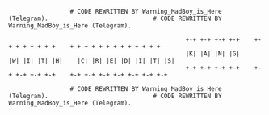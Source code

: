                      # CODE REWRITTEN BY Warning_MadBoy_is_Here (Telegram).                             # CODE REWRITTEN BY Warning_MadBoy_is_Here (Telegram).
                                                      
                                                     +-+ +-+ +-+ +-+    +-+ +-+ +-+ +-+    +-+ +-+ +-+ +-+ +-+ +-+ +-
                                                     |K| |A| |N| |G|    |W| |I| |T| |H|    |C| |R| |E| |D| |I| |T| |S|
                                                     +-+ +-+ +-+ +-+    +-+ +-+ +-+ +-+    +-+ +-+ +-+ +-+ +-+ +-+ +-+
                                                   
                     # CODE REWRITTEN BY Warning_MadBoy_is_Here (Telegram).                             # CODE REWRITTEN BY Warning_MadBoy_is_Here (Telegram).
